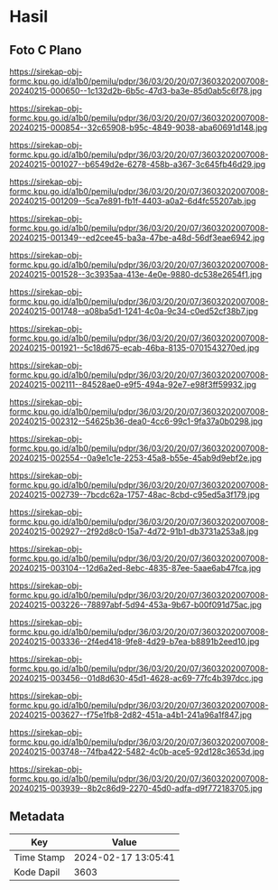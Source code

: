 # Hasil

## Foto C Plano

https://sirekap-obj-formc.kpu.go.id/a1b0/pemilu/pdpr/36/03/20/20/07/3603202007008-20240215-000650--1c132d2b-6b5c-47d3-ba3e-85d0ab5c6f78.jpg

https://sirekap-obj-formc.kpu.go.id/a1b0/pemilu/pdpr/36/03/20/20/07/3603202007008-20240215-000854--32c65908-b95c-4849-9038-aba60691d148.jpg

https://sirekap-obj-formc.kpu.go.id/a1b0/pemilu/pdpr/36/03/20/20/07/3603202007008-20240215-001027--b6549d2e-6278-458b-a367-3c645fb46d29.jpg

https://sirekap-obj-formc.kpu.go.id/a1b0/pemilu/pdpr/36/03/20/20/07/3603202007008-20240215-001209--5ca7e891-fb1f-4403-a0a2-6d4fc55207ab.jpg

https://sirekap-obj-formc.kpu.go.id/a1b0/pemilu/pdpr/36/03/20/20/07/3603202007008-20240215-001349--ed2cee45-ba3a-47be-a48d-56df3eae6942.jpg

https://sirekap-obj-formc.kpu.go.id/a1b0/pemilu/pdpr/36/03/20/20/07/3603202007008-20240215-001528--3c3935aa-413e-4e0e-9880-dc538e2654f1.jpg

https://sirekap-obj-formc.kpu.go.id/a1b0/pemilu/pdpr/36/03/20/20/07/3603202007008-20240215-001748--a08ba5d1-1241-4c0a-9c34-c0ed52cf38b7.jpg

https://sirekap-obj-formc.kpu.go.id/a1b0/pemilu/pdpr/36/03/20/20/07/3603202007008-20240215-001921--5c18d675-ecab-46ba-8135-0701543270ed.jpg

https://sirekap-obj-formc.kpu.go.id/a1b0/pemilu/pdpr/36/03/20/20/07/3603202007008-20240215-002111--84528ae0-e9f5-494a-92e7-e98f3ff59932.jpg

https://sirekap-obj-formc.kpu.go.id/a1b0/pemilu/pdpr/36/03/20/20/07/3603202007008-20240215-002312--54625b36-dea0-4cc6-99c1-9fa37a0b0298.jpg

https://sirekap-obj-formc.kpu.go.id/a1b0/pemilu/pdpr/36/03/20/20/07/3603202007008-20240215-002554--0a9e1c1e-2253-45a8-b55e-45ab9d9ebf2e.jpg

https://sirekap-obj-formc.kpu.go.id/a1b0/pemilu/pdpr/36/03/20/20/07/3603202007008-20240215-002739--7bcdc62a-1757-48ac-8cbd-c95ed5a3f179.jpg

https://sirekap-obj-formc.kpu.go.id/a1b0/pemilu/pdpr/36/03/20/20/07/3603202007008-20240215-002927--2f92d8c0-15a7-4d72-91b1-db3731a253a8.jpg

https://sirekap-obj-formc.kpu.go.id/a1b0/pemilu/pdpr/36/03/20/20/07/3603202007008-20240215-003104--12d6a2ed-8ebc-4835-87ee-5aae6ab47fca.jpg

https://sirekap-obj-formc.kpu.go.id/a1b0/pemilu/pdpr/36/03/20/20/07/3603202007008-20240215-003226--78897abf-5d94-453a-9b67-b00f091d75ac.jpg

https://sirekap-obj-formc.kpu.go.id/a1b0/pemilu/pdpr/36/03/20/20/07/3603202007008-20240215-003336--2f4ed418-9fe8-4d29-b7ea-b8891b2eed10.jpg

https://sirekap-obj-formc.kpu.go.id/a1b0/pemilu/pdpr/36/03/20/20/07/3603202007008-20240215-003456--01d8d630-45d1-4628-ac69-77fc4b397dcc.jpg

https://sirekap-obj-formc.kpu.go.id/a1b0/pemilu/pdpr/36/03/20/20/07/3603202007008-20240215-003627--f75e1fb8-2d82-451a-a4b1-241a96a1f847.jpg

https://sirekap-obj-formc.kpu.go.id/a1b0/pemilu/pdpr/36/03/20/20/07/3603202007008-20240215-003748--74fba422-5482-4c0b-ace5-92d128c3653d.jpg

https://sirekap-obj-formc.kpu.go.id/a1b0/pemilu/pdpr/36/03/20/20/07/3603202007008-20240215-003939--8b2c86d9-2270-45d0-adfa-d9f772183705.jpg


## Metadata

| Key        | Value               |
| ---------- | ------------------- |
| Time Stamp | 2024-02-17 13:05:41 |
| Kode Dapil | 3603                |




